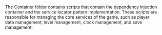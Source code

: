 The Container folder contains scripts that contain the dependency injection container and the service locator pattern implementation. These scripts are responsible for managing the core services of the game, such as player data management, level management, clock management, and save management.